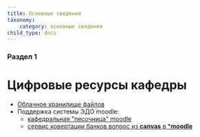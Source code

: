 ```yaml
---
title: Основные сведения
taxonomy:
    category: основные сведения
child_type: docs
---
```


### Раздел 1

# Цифровые ресурсы кафедры
- [Облачное хранилище файлов](https://files.kik-misis.ru/)
- Поддержка системы ЭДО moodle:
    - [кафедральная "песочница" moodle](https://study.garpix.com/)
    - [сервис ковертации банков вопрос из **canvas** в ***moodle**](https://user.lipers24.ru/u/misis.quiz.transform)
